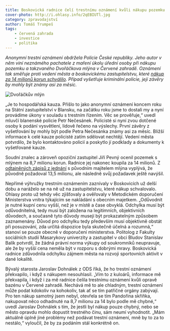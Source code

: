 ```yaml
---
title: Boskovická radnice čelí trestnímu oznámení kvůli nákupu pozemku v Červené zahradě
cover-photo: http://i.ohlasy.info/2qEBIUTl.jpg
category: zpravodajství
author: Tomáš Trumpeš
tags:
    - červená zahrada
    - investice
    - politika
---
```


*Anonymní trestní oznámení obdržela Policie České republiky. Jeho autor v něm viní neznámého pachatele z maření úkolu úřední osoby při nákupu pozemku a takzvaného Dvořáčkova mlýna v Červené zahradě. Oznámení tak směřuje proti vedení města a boskovickému zastupitelstvu, které [nákup za 14 milionů korun schválilo](/clanky/2015/10/dvorackuv-mlyn.html). Případ vyšetřuje kriminální policie, její závěry by mohly být známy asi za měsíc.*

<img src="http://i.ohlasy.info/2qEBIUT.jpg" alt="Dvořáčkův mlýn" class="img-responsive img-popup" data-author="Tomáš Trumpeš">

„Je to hospodářská kauza. Přišlo to jako anonymní oznámení koncem roku na Státní zastupitelství v Blansku, na začátku roku jsme to dostali my a nyní provádíme úkony v souladu s trestním řízením. Věc se prověřuje,“ uvedl mluvčí blanenské policie Petr Nečesánek. Policisté si nyní zvou dotčené osoby k podání vysvětlení, lidově řečeno na výslechy. První závěry z vyšetřování by mohly být podle Petra Nečesánka známy asi za měsíc. Bližší informace k celé kauze policisté zatím sdělovat nechtějí. Vedení města potvrdilo, že bylo kontaktováno policií a poskytlo jí podklady a dokumenty k vyšetřované kauze.

Soudní znalec a zároveň opoziční zastupitel Jiří Pevný ocenil pozemek s mlýnem na 8,7 milionu korun. Radnice jej nakonec koupila za 14 milionů. Z [odtajněných zápisů z jednání](/clanky/2016/01/pozemky-cervenka.html) s původním majitelem mlýna vyplývá, že původně požadoval 13,5 milionu, ale následně svůj požadavek ještě navýšil.

Nepřímé výhružky trestním oznámením zaznívaly v Boskovicích už delší dobu a naráželo se na ně už na zastupitelstvu, které nákup schvalovalo. Ohlasy proto už tehdy věc zjišťovaly a ověřovaly v Metodickém doporučení Ministerstva vnitra týkajícím se nakládání s obecním majetkem. „Odůvodnit je nutné kupní cenu vyšší, než je v místě a čase obvyklá. Odchylka musí být odůvodnitelná, tedy musí být založena na legitimních, objektivních důvodech, a současně tyto důvody musejí být prokazatelným způsobem zaznamenány. Důvod pro odchylku tedy především musí objektivně obstát při posuzování, zda určitá dispozice byla skutečně účelná a rozumná,“ stanoví se pouze obecně v doporučení ministerstva. Politolog z Fakulty sociálních studií Masarykovy univerzity a zastupitel v obci Bludov Stanislav Balík potvrdil, že žádná právní norma výkupy od soukromníků neupravuje, ale že by vyšší cena neměla být v rozporu s dobrými mravy. Boskovická radnice zdůvodnila odchylku zájmem města na rozvoji sportovních aktivit v dané lokalitě.

Bývalý starosta Jaroslav Dohnálek z ODS říká, že ho trestní oznámení překvapilo, i když s nákupem nesouhlasil. „Vím to z kuloárů, informace mě překvapila, i když i za mě radnice čelila trestnímu oznámení kvůli opravě bazénu v Červené zahradě. Nechává mě to ale chladným, trestní oznámení může podat kdokoliv na kohokoliv, tak ať se tím patřičné orgány zabývají. Pro ten nákup samotný jsem nebyl, otevřela se tím Pandořina skříňka, nakupovat něco odhadnuté na 8,7 milionu za 14 bylo podle mě chybné,“ uvedl Jaroslav Dohnálek s tím, že jestli byl nákup pouze chybný, nebo se město opravdu mohlo dopustit trestného činu, sám neumí vyhodnotit. „Mám aktuálně úplně jiné problémy než podávat trestní oznámení, mně by to za to nestálo,“ vyloučil, že by za podáním stál konkrétně on.



